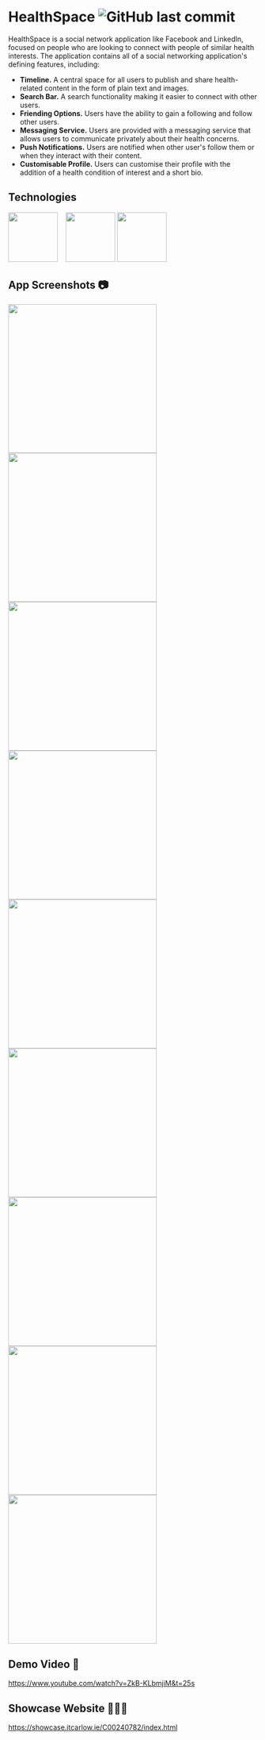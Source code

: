 # HealthSpace ![GitHub last commit](https://img.shields.io/github/last-commit/Adamcoakley/HealthSpace?color=blue&style=for-the-badge)
HealthSpace is a social network application like Facebook and LinkedIn, focused on people who are looking to connect with people of similar health interests.
The application contains all of a social networking application's defining features, including: 
- **Timeline.** A central space for all users to publish and share health-related content in the form of plain text and images.
- **Search Bar.** A search functionality making it easier to connect with other users.
- **Friending Options.** Users have the ability to gain a following and follow other users.
- **Messaging Service.** Users are provided with a messaging service that allows users to communicate privately about their health concerns.
- **Push Notifications.** Users are notified when other user's follow them or when they interact with their content.
- **Customisable Profile.** Users can customise their profile with the addition of a health condition of interest and a short bio. 
## Technologies 
<img src="https://i.imgur.com/LnCNQLl.png" width="100">&nbsp;&nbsp;&nbsp;&nbsp;<img src="https://i.imgur.com/4gcJkW3.png" width="100">&nbsp;<img src="https://i.imgur.com/3B5SPj5.png" width="100">                                               
## App Screenshots 📷
<img src="https://i.imgur.com/42ggkUF.png" width="300"><img src="https://i.imgur.com/Jw29Jk4.png" width="300"><br>
<img src="https://i.imgur.com/q9rpV5N.png" width="300"><img src="https://i.imgur.com/TIenRbY.png" width="300"><br>
<img src="https://i.imgur.com/w1sePmc.png" width="300"><img src="https://i.imgur.com/HEbGsJt.png" width="300"><br>
<img src="https://i.imgur.com/cBpyT1i.png" width="300"><img src="https://i.imgur.com/ufOFz5X.png" width="300"><br>
<img src="https://i.imgur.com/GWz0LkE.png" width="300">
## Demo Video 🎥
https://www.youtube.com/watch?v=ZkB-KLbmjiM&t=25s
## Showcase Website 👨🏻‍💻
https://showcase.itcarlow.ie/C00240782/index.html




